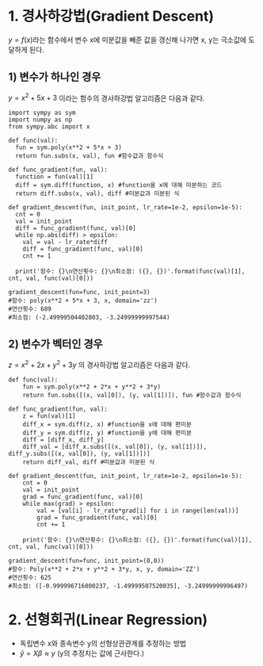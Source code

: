 # 1. 경사하강법(Gradient Descent)
$y = f(x)$라는 함수에서 변수 x에 미분값을 빼준 값을 갱신해 나가면 x, y는 극소값에 도달하게 된다.
## 1) 변수가 하나인 경우
$y = x^2 + 5x + 3$ 이라는 함수의 경사하강법 알고리즘은 다음과 같다.

    import sympy as sym
    import numpy as np
    from sympy.abc import x
  
    def func(val):
      fun = sym.poly(x**2 + 5*x + 3)
      return fun.subs(x, val), fun #함수값과 함수식
    
    def func_gradient(fun, val):
      function = fun(val)[1]
      diff = sym.diff(function, x) #function을 x에 대해 미분하는 코드
      return diff.subs(x, val), diff #미분값과 미분된 식
    
    def gradient_descent(fun, init_point, lr_rate=1e-2, epsilon=1e-5):
      cnt = 0
      val = init_point
      diff = func_gradient(func, val)[0]
      while np.abs(diff) > epsilon:
        val = val - lr_rate*diff
        diff = func_gradient(func, val)[0]
        cnt += 1
        
      print('함수: {}\n연산횟수: {}\n최소점: ({}, {})'.format(func(val)[1], cnt, val, func(val)[0]))
    
    gradient_descent(fun=func, init_point=3)
    #함수: poly(x**2 + 5*x + 3, x, domain='zz') 
    #연산횟수: 689
    #최소점: (-2.49999504402803, -3.24999999997544)
    
## 2) 변수가 벡터인 경우
$z = x^2 + 2x + y^2 + 3y$ 의 경사하강법 알고리즘은 다음과 같다.

    def func(val):
        fun = sym.poly(x**2 + 2*x + y**2 + 3*y)
        return fun.subs([(x, val[0]), (y, val[1])]), fun #함수값과 함수식

    def func_gradient(fun, val):
        z = fun(val)[1]
        diff_x = sym.diff(z, x) #function을 x에 대해 편미분
        diff_y = sym.diff(z, y) #function을 y에 대해 편미분
        diff = [diff_x, diff_y]
        diff_val = [diff_x.subs([(x, val[0]), (y, val[1])]), diff_y.subs([(x, val[0]), (y, val[1])])]
        return diff_val, diff #미분값과 미분된 식

    def gradient_descent(fun, init_point, lr_rate=1e-2, epsilon=1e-5):
        cnt = 0
        val = init_point
        grad = func_gradient(func, val)[0]
        while max(grad) > epsilon:
            val = [val[i] - lr_rate*grad[i] for i in range(len(val))]
            grad = func_gradient(func, val)[0]
            cnt += 1
        
        print('함수: {}\n연산횟수: {}\n최소점: ({}, {})'.format(func(val)[1], cnt, val, func(val)[0]))
    
    gradient_descent(fun=func, init_point=(0,0))
    #함수: Poly(x**2 + 2*x + y**2 + 3*y, x, y, domain='ZZ')
    #연산횟수: 625
    #최소점: ([-0.999996716800237, -1.49999507520035], -3.24999999996497)
    
# 2. 선형회귀(Linear Regression)
- 독립변수 x와 종속변수 y의 선형상관관계를 추정하는 방법
- $\hat{y} = X\beta \approx y$ (y의 추정치는 값에 근사한다.)
